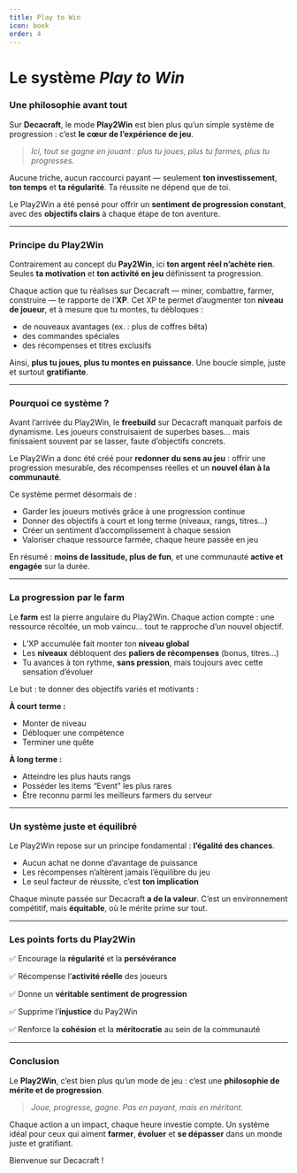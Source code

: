 ```yaml
---
title: Play to Win
icon: book
order: 4
---
```


# Le système *Play to Win*

### Une philosophie avant tout

Sur **Decacraft**, le mode **Play2Win** est bien plus qu’un simple système de progression :
c’est **le cœur de l’expérience de jeu**.

> *Ici, tout se gagne en jouant : plus tu joues, plus tu farmes, plus tu progresses.*

Aucune triche, aucun raccourci payant — seulement **ton investissement**, **ton temps** et **ta régularité**.
Ta réussite ne dépend que de toi.

Le Play2Win a été pensé pour offrir un **sentiment de progression constant**, avec des **objectifs clairs** à chaque étape de ton aventure.

---

### Principe du Play2Win

Contrairement au concept du **Pay2Win**, ici **ton argent réel n’achète rien**.
Seules **ta motivation** et **ton activité en jeu** définissent ta progression.

Chaque action que tu réalises sur Decacraft — miner, combattre, farmer, construire — te rapporte de l’**XP**.
Cet XP te permet d’augmenter ton **niveau de joueur**, et à mesure que tu montes, tu débloques :

* de nouveaux avantages (ex. : plus de coffres bêta)
* des commandes spéciales
* des récompenses et titres exclusifs

Ainsi, **plus tu joues, plus tu montes en puissance**.
Une boucle simple, juste et surtout **gratifiante**.

---

### Pourquoi ce système ?

Avant l’arrivée du Play2Win, le **freebuild** sur Decacraft manquait parfois de dynamisme.
Les joueurs construisaient de superbes bases… mais finissaient souvent par se lasser, faute d’objectifs concrets.

Le Play2Win a donc été créé pour **redonner du sens au jeu** :
offrir une progression mesurable, des récompenses réelles et un **nouvel élan à la communauté**.

Ce système permet désormais de :

* Garder les joueurs motivés grâce à une progression continue
* Donner des objectifs à court et long terme (niveaux, rangs, titres…)
* Créer un sentiment d’accomplissement à chaque session
* Valoriser chaque ressource farmée, chaque heure passée en jeu

En résumé : **moins de lassitude, plus de fun**, et une communauté **active et engagée** sur la durée.

---

### La progression par le farm

Le **farm** est la pierre angulaire du Play2Win.
Chaque action compte : une ressource récoltée, un mob vaincu… tout te rapproche d’un nouvel objectif.

* L’XP accumulée fait monter ton **niveau global**
* Les **niveaux** débloquent des **paliers de récompenses** (bonus, titres…)
* Tu avances à ton rythme, **sans pression**, mais toujours avec cette sensation d’évoluer

Le but : te donner des objectifs variés et motivants :

**À court terme :**

* Monter de niveau
* Débloquer une compétence
* Terminer une quête

**À long terme :**

* Atteindre les plus hauts rangs
* Posséder les items “Event” les plus rares
* Être reconnu parmi les meilleurs farmers du serveur

---

### Un système juste et équilibré

Le Play2Win repose sur un principe fondamental : **l’égalité des chances**.

* Aucun achat ne donne d’avantage de puissance
* Les récompenses n’altèrent jamais l’équilibre du jeu
* Le seul facteur de réussite, c’est **ton implication**

Chaque minute passée sur Decacraft **a de la valeur**.
C’est un environnement compétitif, mais **équitable**, où le mérite prime sur tout.

---

### Les points forts du Play2Win

✅ Encourage la **régularité** et la **persévérance**

✅ Récompense l’**activité réelle** des joueurs

✅ Donne un **véritable sentiment de progression**

✅ Supprime l’**injustice** du Pay2Win

✅ Renforce la **cohésion** et la **méritocratie** au sein de la communauté

---

### Conclusion

Le **Play2Win**, c’est bien plus qu’un mode de jeu :
c’est une **philosophie de mérite et de progression**.

> *Joue, progresse, gagne. Pas en payant, mais en méritant.*

Chaque action a un impact, chaque heure investie compte.
Un système idéal pour ceux qui aiment **farmer**, **évoluer** et **se dépasser** dans un monde juste et gratifiant.

Bienvenue sur Decacraft !
